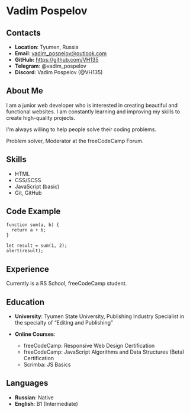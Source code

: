 # Vadim Pospelov

## Contacts
* **Location**: Tyumen, Russia
* **Email**: vadim_pospelov@outlook.com
* **GitHub:** https://github.com/VH135
* **Telegram**: @vadim_pospelov
* **Discord**: Vadim Pospelov (@VH135)

## About Me
I am a junior web developer who is interested in creating beautiful and functional websites. I am constantly learning and improving my skills to create high-quality projects.

I'm always willing to help people solve their coding problems.

Problem solver, Moderator at the freeCodeCamp Forum.

## Skills
* HTML
* CSS/SCSS
* JavaScript (basic)
* Git, GitHub

## Code Example
```
function sum(a, b) {
  return a + b;
}

let result = sum(1, 2);
alert(result);
```
## Experience
Currently is a RS School, freeCodeCamp student.

## Education
* **University**: Tyumen State 
University, Publishing Industry Specialist
in the specialty of
“Editing and Publishing”
* **Online Courses**:

    * freeCodeCamp: Responsive Web Design Certification
    * freeCodeCamp: JavaScript Algorithms and Data Structures (Beta) Certification
    * Scrimba: JS Basics

## Languages
* **Russian**: Native
* **English**: B1 (Intermediate)